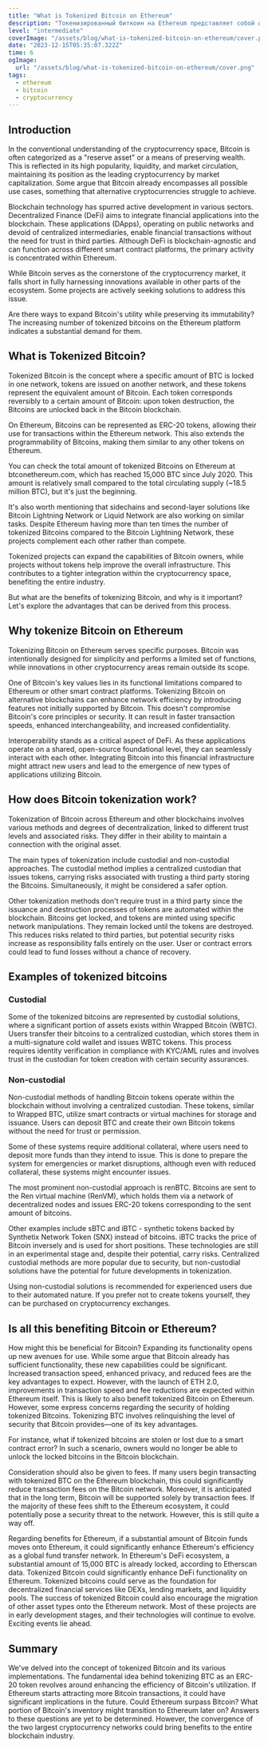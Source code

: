```yaml
---
title: "What is Tokenized Bitcoin on Ethereum"
description: "Токенизированный биткоин на Ethereum представляет собой форму представления биткоина в виде токенов (часто ERC-20) на блокчейне Ethereum. Они позволяют пользователям использовать биткоины в экосистеме Ethereum, открывая доступ к децентрализованным финансовым услугам и другим приложениям в этой сети."
level: "intermediate"
coverImage: "/assets/blog/what-is-tokenized-bitcoin-on-ethereum/cover.png"
date: "2023-12-15T05:35:07.322Z"
time: 6
ogImage:
  url: "/assets/blog/what-is-tokenized-bitcoin-on-ethereum/cover.png"
tags:
  - ethereum
  - bitcoin
  - cryptocurrency
---
```


## Introduction
In the conventional understanding of the cryptocurrency space, Bitcoin is often categorized as a "reserve asset" or a means of preserving wealth. This is reflected in its high popularity, liquidity, and market circulation, maintaining its position as the leading cryptocurrency by market capitalization. Some argue that Bitcoin already encompasses all possible use cases, something that alternative cryptocurrencies struggle to achieve.

Blockchain technology has spurred active development in various sectors. Decentralized Finance (DeFi) aims to integrate financial applications into the blockchain. These applications (DApps), operating on public networks and devoid of centralized intermediaries, enable financial transactions without the need for trust in third parties. Although DeFi is blockchain-agnostic and can function across different smart contract platforms, the primary activity is concentrated within Ethereum.

While Bitcoin serves as the cornerstone of the cryptocurrency market, it falls short in fully harnessing innovations available in other parts of the ecosystem. Some projects are actively seeking solutions to address this issue.

Are there ways to expand Bitcoin's utility while preserving its immutability? The increasing number of tokenized bitcoins on the Ethereum platform indicates a substantial demand for them.

## What is Tokenized Bitcoin?
Tokenized Bitcoin is the concept where a specific amount of BTC is locked in one network, tokens are issued on another network, and these tokens represent the equivalent amount of Bitcoin. Each token corresponds reversibly to a certain amount of Bitcoin: upon token destruction, the Bitcoins are unlocked back in the Bitcoin blockchain.

On Ethereum, Bitcoins can be represented as ERC-20 tokens, allowing their use for transactions within the Ethereum network. This also extends the programmability of Bitcoins, making them similar to any other tokens on Ethereum.

You can check the total amount of tokenized Bitcoins on Ethereum at btconethereum.com, which has reached 15,000 BTC since July 2020. This amount is relatively small compared to the total circulating supply (~18.5 million BTC), but it's just the beginning.

It's also worth mentioning that sidechains and second-layer solutions like Bitcoin Lightning Network or Liquid Network are also working on similar tasks. Despite Ethereum having more than ten times the number of tokenized Bitcoins compared to the Bitcoin Lightning Network, these projects complement each other rather than compete.

Tokenized projects can expand the capabilities of Bitcoin owners, while projects without tokens help improve the overall infrastructure. This contributes to a tighter integration within the cryptocurrency space, benefiting the entire industry.

But what are the benefits of tokenizing Bitcoin, and why is it important? Let's explore the advantages that can be derived from this process.

## Why tokenize Bitcoin on Ethereum
Tokenizing Bitcoin on Ethereum serves specific purposes. Bitcoin was intentionally designed for simplicity and performs a limited set of functions, while innovations in other cryptocurrency areas remain outside its scope.

One of Bitcoin's key values lies in its functional limitations compared to Ethereum or other smart contract platforms. Tokenizing Bitcoin on alternative blockchains can enhance network efficiency by introducing features not initially supported by Bitcoin. This doesn't compromise Bitcoin's core principles or security. It can result in faster transaction speeds, enhanced interchangeability, and increased confidentiality.

Interoperability stands as a critical aspect of DeFi. As these applications operate on a shared, open-source foundational level, they can seamlessly interact with each other. Integrating Bitcoin into this financial infrastructure might attract new users and lead to the emergence of new types of applications utilizing Bitcoin.

## How does Bitcoin tokenization work?
Tokenization of Bitcoin across Ethereum and other blockchains involves various methods and degrees of decentralization, linked to different trust levels and associated risks. They differ in their ability to maintain a connection with the original asset.

The main types of tokenization include custodial and non-custodial approaches. The custodial method implies a centralized custodian that issues tokens, carrying risks associated with trusting a third party storing the Bitcoins. Simultaneously, it might be considered a safer option.

Other tokenization methods don't require trust in a third party since the issuance and destruction processes of tokens are automated within the blockchain. Bitcoins get locked, and tokens are minted using specific network manipulations. They remain locked until the tokens are destroyed. This reduces risks related to third parties, but potential security risks increase as responsibility falls entirely on the user. User or contract errors could lead to fund losses without a chance of recovery.

## Examples of tokenized bitcoins
### Custodial
Some of the tokenized bitcoins are represented by custodial solutions, where a significant portion of assets exists within Wrapped Bitcoin (WBTC). Users transfer their bitcoins to a centralized custodian, which stores them in a multi-signature cold wallet and issues WBTC tokens. This process requires identity verification in compliance with KYC/AML rules and involves trust in the custodian for token creation with certain security assurances.

### Non-custodial
Non-custodial methods of handling Bitcoin tokens operate within the blockchain without involving a centralized custodian. These tokens, similar to Wrapped BTC, utilize smart contracts or virtual machines for storage and issuance. Users can deposit BTC and create their own Bitcoin tokens without the need for trust or permission.

Some of these systems require additional collateral, where users need to deposit more funds than they intend to issue. This is done to prepare the system for emergencies or market disruptions, although even with reduced collateral, these systems might encounter issues.

The most prominent non-custodial approach is renBTC. Bitcoins are sent to the Ren virtual machine (RenVM), which holds them via a network of decentralized nodes and issues ERC-20 tokens corresponding to the sent amount of bitcoins.

Other examples include sBTC and iBTC - synthetic tokens backed by Synthetix Network Token (SNX) instead of bitcoins. iBTC tracks the price of Bitcoin inversely and is used for short positions. These technologies are still in an experimental stage and, despite their potential, carry risks. Centralized custodial methods are more popular due to security, but non-custodial solutions have the potential for future developments in tokenization.

Using non-custodial solutions is recommended for experienced users due to their automated nature. If you prefer not to create tokens yourself, they can be purchased on cryptocurrency exchanges.

## Is all this benefiting Bitcoin or Ethereum?
How might this be beneficial for Bitcoin? Expanding its functionality opens up new avenues for use. While some argue that Bitcoin already has sufficient functionality, these new capabilities could be significant. Increased transaction speed, enhanced privacy, and reduced fees are the key advantages to expect. However, with the launch of ETH 2.0, improvements in transaction speed and fee reductions are expected within Ethereum itself. This is likely to also benefit tokenized Bitcoin on Ethereum. However, some express concerns regarding the security of holding tokenized Bitcoins. Tokenizing BTC involves relinquishing the level of security that Bitcoin provides—one of its key advantages.

For instance, what if tokenized bitcoins are stolen or lost due to a smart contract error? In such a scenario, owners would no longer be able to unlock the locked bitcoins in the Bitcoin blockchain.

Consideration should also be given to fees. If many users begin transacting with tokenized BTC on the Ethereum blockchain, this could significantly reduce transaction fees on the Bitcoin network. Moreover, it is anticipated that in the long term, Bitcoin will be supported solely by transaction fees. If the majority of these fees shift to the Ethereum ecosystem, it could potentially pose a security threat to the network. However, this is still quite a way off.

Regarding benefits for Ethereum, if a substantial amount of Bitcoin funds moves onto Ethereum, it could significantly enhance Ethereum's efficiency as a global fund transfer network. In Ethereum's DeFi ecosystem, a substantial amount of 15,000 BTC is already locked, according to Etherscan data. Tokenized Bitcoin could significantly enhance DeFi functionality on Ethereum. Tokenized bitcoins could serve as the foundation for decentralized financial services like DEXs, lending markets, and liquidity pools. The success of tokenized Bitcoin could also encourage the migration of other asset types onto the Ethereum network. Most of these projects are in early development stages, and their technologies will continue to evolve. Exciting events lie ahead.

## Summary
We've delved into the concept of tokenized Bitcoin and its various implementations. The fundamental idea behind tokenizing BTC as an ERC-20 token revolves around enhancing the efficiency of Bitcoin's utilization. If Ethereum starts attracting more Bitcoin transactions, it could have significant implications in the future. Could Ethereum surpass Bitcoin? What portion of Bitcoin's inventory might transition to Ethereum later on? Answers to these questions are yet to be determined. However, the convergence of the two largest cryptocurrency networks could bring benefits to the entire blockchain industry.
